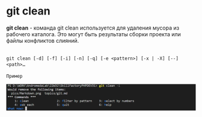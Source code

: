# git clean

**git clean** - команда git clean используется для удаления мусора из рабочего каталога. Это могут быть результаты сборки проекта или файлы конфликтов слияний.

```bash=

git clean [-d] [-f] [-i] [-n] [-q] [-e <pattern>] [-x | -X] [--] <path>…​

```


``Пример``

![git clean](/pics/Clean.png)